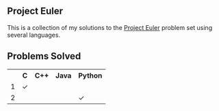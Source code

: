 Project Euler
--------------
This is a collection of my solutions to the [Project Euler][1] problem set using several languages.

[1]: http://projecteuler.net/

Problems Solved
-------------------

<table>
    <tr>
        <th></th><th>C</th><th>C++</th><th>Java</th><th>Python</th>
    </tr>
    <tr>
        <td>1</td><td>✓</td><td></td><td></td><td></td>
    </tr>
    <tr>
        <td>2</td><td></td><td></td><td></td><td>✓</td>
    </tr>
</table>
